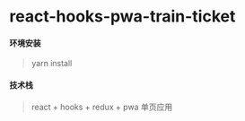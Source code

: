# react-hooks-pwa-train-ticket

#### 环境安装

> yarn install

#### 技术栈

> react + hooks + redux + pwa 单页应用

